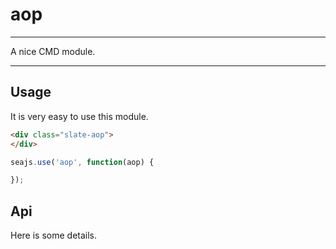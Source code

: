# aop

---

A nice CMD module.

---

## Usage

It is very easy to use this module.

````html
<div class="slate-aop">
</div>
````

```javascript
seajs.use('aop', function(aop) {

});
```

## Api

Here is some details.
